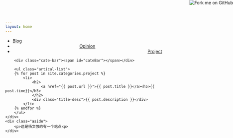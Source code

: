 ```yaml
---
layout: home
---
```


<div class="index-content project">
    <div class="section">
        <ul class="artical-cate">
            <li><a href="/"><span>Blog</span></a></li>
            <li style="text-align:center"><a href="/opinion"><span>Opinion</span></a></li>
            <li class="on" style="text-align:right"><a href="/project"><span>Project</span></a></li>
        </ul>

        <div class="cate-bar"><span id="cateBar"></span></div>

        <ul class="artical-list">
        {% for post in site.categories.project %}
            <li>
                <h2>
                    <a href="{{ post.url }}">{{ post.title }}</a><h5>{{ post.time}}</h5>
                </h2>
                <div class="title-desc">{{ post.description }}</div>
            </li>
        {% endfor %}
        </ul>
    </div>
    <div class="aside">
		<p>这是杨文强的有一个站点<p>
    </div>
</div>

<a href="http://github.com/mojombo"><img style="position: absolute; top: 0; right: 0; border: 0;" src="http://s3.amazonaws.com/github/ribbons/forkme_right_red_aa0000.png" alt="Fork me on GitHub" /></a>
